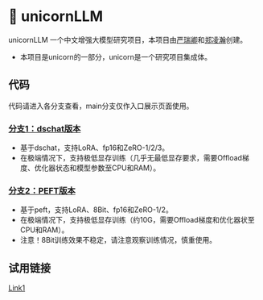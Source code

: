 # 🦄️ unicornLLM
unicornLLM 一个中文增强大模型研究项目，本项目由[严瑞卿](https://github.com/yrqUni)和[郑凌瀚](https://github.com/zlh1992)创建。
* 本项目是unicorn的一部分，unicorn是一个研究项目集成体。

## 代码
代码请进入各分支查看，main分支仅作入口展示页面使用。
### [分支1：dschat版本](https://github.com/yrqUni/unicorn/tree/dschat)
+ 基于dschat，支持LoRA、fp16和ZeRO-1/2/3。
+ 在极端情况下，支持极低显存训练（几乎无最低显存要求，需要Offload梯度、优化器状态和模型参数至CPU和RAM）。
### [分支2：PEFT版本](https://github.com/yrqUni/unicorn/tree/peft)
+ 基于peft，支持LoRA、8Bit、fp16和ZeRO-1/2。
+ 在极端情况下，支持极低显存训练（约10G，需要Offload梯度和优化器状至CPU和RAM）。
+ 注意！8Bit训练效果不稳定，请注意观察训练情况，慎重使用。

## 试用链接
[Link1](http://116.63.188.130:1017/)
